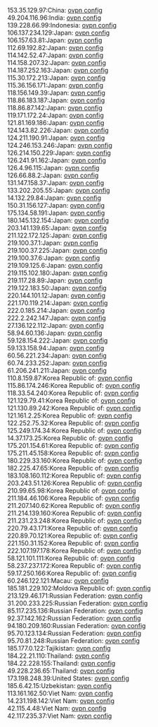 153.35.129.97:China: [ovpn config](vpn/153_35_129_97.ovpn)  
49.204.116.96:India: [ovpn config](vpn/49_204_116_96.ovpn)  
139.228.66.99:Indonesia: [ovpn config](vpn/139_228_66_99.ovpn)  
106.137.234.129:Japan: [ovpn config](vpn/106_137_234_129.ovpn)  
106.157.63.81:Japan: [ovpn config](vpn/106_157_63_81.ovpn)  
112.69.192.82:Japan: [ovpn config](vpn/112_69_192_82.ovpn)  
114.142.52.47:Japan: [ovpn config](vpn/114_142_52_47.ovpn)  
114.158.207.32:Japan: [ovpn config](vpn/114_158_207_32.ovpn)  
114.187.252.163:Japan: [ovpn config](vpn/114_187_252_163.ovpn)  
115.30.172.213:Japan: [ovpn config](vpn/115_30_172_213.ovpn)  
115.36.156.171:Japan: [ovpn config](vpn/115_36_156_171.ovpn)  
118.156.149.39:Japan: [ovpn config](vpn/118_156_149_39.ovpn)  
118.86.183.187:Japan: [ovpn config](vpn/118_86_183_187.ovpn)  
118.86.87.142:Japan: [ovpn config](vpn/118_86_87_142.ovpn)  
119.171.172.24:Japan: [ovpn config](vpn/119_171_172_24.ovpn)  
121.81.169.186:Japan: [ovpn config](vpn/121_81_169_186.ovpn)  
124.143.82.226:Japan: [ovpn config](vpn/124_143_82_226.ovpn)  
124.211.190.91:Japan: [ovpn config](vpn/124_211_190_91.ovpn)  
124.246.153.246:Japan: [ovpn config](vpn/124_246_153_246.ovpn)  
126.214.150.229:Japan: [ovpn config](vpn/126_214_150_229.ovpn)  
126.241.91.162:Japan: [ovpn config](vpn/126_241_91_162.ovpn)  
126.4.96.115:Japan: [ovpn config](vpn/126_4_96_115.ovpn)  
126.66.88.2:Japan: [ovpn config](vpn/126_66_88_2.ovpn)  
131.147.158.37:Japan: [ovpn config](vpn/131_147_158_37.ovpn)  
133.202.205.55:Japan: [ovpn config](vpn/133_202_205_55.ovpn)  
14.132.29.84:Japan: [ovpn config](vpn/14_132_29_84.ovpn)  
150.31.156.127:Japan: [ovpn config](vpn/150_31_156_127.ovpn)  
175.134.58.191:Japan: [ovpn config](vpn/175_134_58_191.ovpn)  
180.145.132.154:Japan: [ovpn config](vpn/180_145_132_154.ovpn)  
203.141.139.65:Japan: [ovpn config](vpn/203_141_139_65.ovpn)  
211.122.172.125:Japan: [ovpn config](vpn/211_122_172_125.ovpn)  
219.100.37.1:Japan: [ovpn config](vpn/219_100_37_1.ovpn)  
219.100.37.225:Japan: [ovpn config](vpn/219_100_37_225.ovpn)  
219.100.37.6:Japan: [ovpn config](vpn/219_100_37_6.ovpn)  
219.109.125.6:Japan: [ovpn config](vpn/219_109_125_6.ovpn)  
219.115.102.180:Japan: [ovpn config](vpn/219_115_102_180.ovpn)  
219.117.28.89:Japan: [ovpn config](vpn/219_117_28_89.ovpn)  
219.122.183.50:Japan: [ovpn config](vpn/219_122_183_50.ovpn)  
220.144.101.12:Japan: [ovpn config](vpn/220_144_101_12.ovpn)  
221.170.119.214:Japan: [ovpn config](vpn/221_170_119_214.ovpn)  
222.0.185.214:Japan: [ovpn config](vpn/222_0_185_214.ovpn)  
222.2.242.147:Japan: [ovpn config](vpn/222_2_242_147.ovpn)  
27.136.122.112:Japan: [ovpn config](vpn/27_136_122_112.ovpn)  
58.94.60.136:Japan: [ovpn config](vpn/58_94_60_136.ovpn)  
59.128.154.222:Japan: [ovpn config](vpn/59_128_154_222.ovpn)  
59.133.158.94:Japan: [ovpn config](vpn/59_133_158_94.ovpn)  
60.56.221.234:Japan: [ovpn config](vpn/60_56_221_234.ovpn)  
60.74.233.252:Japan: [ovpn config](vpn/60_74_233_252.ovpn)  
61.206.241.211:Japan: [ovpn config](vpn/61_206_241_211.ovpn)  
110.8.159.87:Korea Republic of: [ovpn config](vpn/110_8_159_87.ovpn)  
115.86.174.246:Korea Republic of: [ovpn config](vpn/115_86_174_246.ovpn)  
118.33.54.240:Korea Republic of: [ovpn config](vpn/118_33_54_240.ovpn)  
121.129.79.41:Korea Republic of: [ovpn config](vpn/121_129_79_41.ovpn)  
121.130.89.242:Korea Republic of: [ovpn config](vpn/121_130_89_242.ovpn)  
121.161.2.25:Korea Republic of: [ovpn config](vpn/121_161_2_25.ovpn)  
122.252.75.32:Korea Republic of: [ovpn config](vpn/122_252_75_32.ovpn)  
125.249.174.34:Korea Republic of: [ovpn config](vpn/125_249_174_34.ovpn)  
14.37.173.25:Korea Republic of: [ovpn config](vpn/14_37_173_25.ovpn)  
175.201.154.61:Korea Republic of: [ovpn config](vpn/175_201_154_61.ovpn)  
175.211.45.158:Korea Republic of: [ovpn config](vpn/175_211_45_158.ovpn)  
180.229.33.160:Korea Republic of: [ovpn config](vpn/180_229_33_160.ovpn)  
182.225.47.65:Korea Republic of: [ovpn config](vpn/182_225_47_65.ovpn)  
183.108.160.112:Korea Republic of: [ovpn config](vpn/183_108_160_112.ovpn)  
203.243.51.126:Korea Republic of: [ovpn config](vpn/203_243_51_126.ovpn)  
210.99.65.98:Korea Republic of: [ovpn config](vpn/210_99_65_98.ovpn)  
211.184.46.106:Korea Republic of: [ovpn config](vpn/211_184_46_106.ovpn)  
211.207.140.62:Korea Republic of: [ovpn config](vpn/211_207_140_62.ovpn)  
211.214.139.160:Korea Republic of: [ovpn config](vpn/211_214_139_160.ovpn)  
211.231.23.248:Korea Republic of: [ovpn config](vpn/211_231_23_248.ovpn)  
220.79.43.171:Korea Republic of: [ovpn config](vpn/220_79_43_171.ovpn)  
220.89.70.121:Korea Republic of: [ovpn config](vpn/220_89_70_121.ovpn)  
221.150.31.152:Korea Republic of: [ovpn config](vpn/221_150_31_152.ovpn)  
222.107.197.178:Korea Republic of: [ovpn config](vpn/222_107_197_178.ovpn)  
58.121.101.111:Korea Republic of: [ovpn config](vpn/58_121_101_111.ovpn)  
58.237.237.172:Korea Republic of: [ovpn config](vpn/58_237_237_172.ovpn)  
59.17.250.166:Korea Republic of: [ovpn config](vpn/59_17_250_166.ovpn)  
60.246.122.121:Macau: [ovpn config](vpn/60_246_122_121.ovpn)  
185.181.229.102:Moldova Republic of: [ovpn config](vpn/185_181_229_102.ovpn)  
213.129.46.171:Russian Federation: [ovpn config](vpn/213_129_46_171.ovpn)  
31.200.233.225:Russian Federation: [ovpn config](vpn/31_200_233_225.ovpn)  
85.117.235.136:Russian Federation: [ovpn config](vpn/85_117_235_136.ovpn)  
92.37.142.162:Russian Federation: [ovpn config](vpn/92_37_142_162.ovpn)  
94.180.209.160:Russian Federation: [ovpn config](vpn/94_180_209_160.ovpn)  
95.70.123.134:Russian Federation: [ovpn config](vpn/95_70_123_134.ovpn)  
95.70.81.248:Russian Federation: [ovpn config](vpn/95_70_81_248.ovpn)  
185.177.0.122:Tajikistan: [ovpn config](vpn/185_177_0_122.ovpn)  
184.22.21.110:Thailand: [ovpn config](vpn/184_22_21_110.ovpn)  
184.22.228.155:Thailand: [ovpn config](vpn/184_22_228_155.ovpn)  
49.228.236.65:Thailand: [ovpn config](vpn/49_228_236_65.ovpn)  
173.198.248.39:United States: [ovpn config](vpn/173_198_248_39.ovpn)  
185.6.42.15:Uzbekistan: [ovpn config](vpn/185_6_42_15.ovpn)  
113.161.162.50:Viet Nam: [ovpn config](vpn/113_161_162_50.ovpn)  
14.231.198.142:Viet Nam: [ovpn config](vpn/14_231_198_142.ovpn)  
42.115.4.48:Viet Nam: [ovpn config](vpn/42_115_4_48.ovpn)  
42.117.235.37:Viet Nam: [ovpn config](vpn/42_117_235_37.ovpn)  
